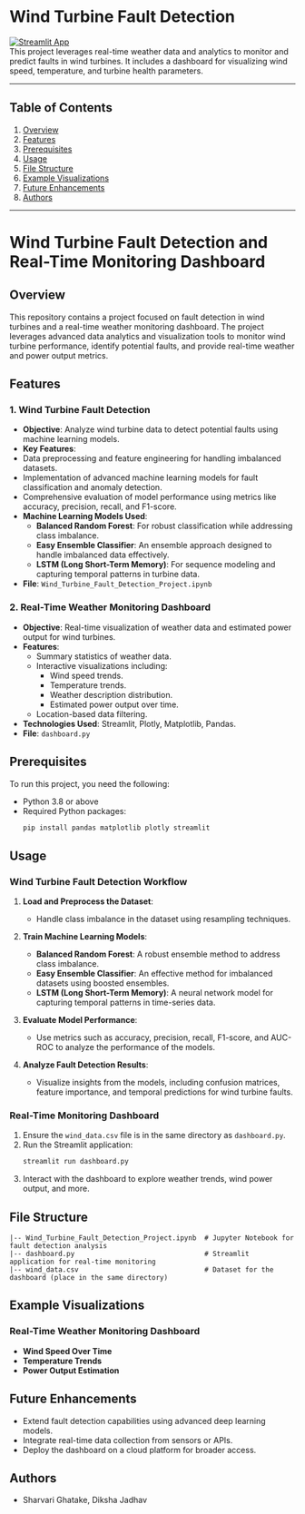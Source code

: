 # **Wind Turbine Fault Detection**

[![Streamlit App](https://img.shields.io/badge/Streamlit-Live_App-orange)](https://your-app-url.streamlit.app)  
This project leverages real-time weather data and analytics to monitor and predict faults in wind turbines. It includes a dashboard for visualizing wind speed, temperature, and turbine health parameters.

---

## **Table of Contents**
1. [Overview](#overview)
2. [Features](#features)
3. [Prerequisites](#prerequisites)
4. [Usage](#usage)
5. [File Structure](#file-structure)
6. [Example Visualizations](#example-visualizations)
7. [Future Enhancements](#future-enhancements)
8. [Authors](#authors)

---

# Wind Turbine Fault Detection and Real-Time Monitoring Dashboard

## Overview
This repository contains a project focused on fault detection in wind turbines and a real-time weather monitoring dashboard. The project leverages advanced data analytics and visualization tools to monitor wind turbine performance, identify potential faults, and provide real-time weather and power output metrics.

## Features

### 1. Wind Turbine Fault Detection
- **Objective**: Analyze wind turbine data to detect potential faults using machine learning models.
-  **Key Features**:
  - Data preprocessing and feature engineering for handling imbalanced datasets.
  - Implementation of advanced machine learning models for fault classification and anomaly detection.
  - Comprehensive evaluation of model performance using metrics like accuracy, precision, recall, and F1-score.
- **Machine Learning Models Used**:
  - **Balanced Random Forest**: For robust classification while addressing class imbalance.
  - **Easy Ensemble Classifier**: An ensemble approach designed to handle imbalanced data effectively.
  - **LSTM (Long Short-Term Memory)**: For sequence modeling and capturing temporal patterns in turbine data.
- **File**: `Wind_Turbine_Fault_Detection_Project.ipynb`

### 2. Real-Time Weather Monitoring Dashboard
- **Objective**: Real-time visualization of weather data and estimated power output for wind turbines.
- **Features**:
  - Summary statistics of weather data.
  - Interactive visualizations including:
    - Wind speed trends.
    - Temperature trends.
    - Weather description distribution.
    - Estimated power output over time.
  - Location-based data filtering.
- **Technologies Used**: Streamlit, Plotly, Matplotlib, Pandas.
- **File**: `dashboard.py`

## Prerequisites
To run this project, you need the following:
- Python 3.8 or above
- Required Python packages:
  ```bash
  pip install pandas matplotlib plotly streamlit
  ```

## Usage

### Wind Turbine Fault Detection Workflow

1. **Load and Preprocess the Dataset**:
   - Handle class imbalance in the dataset using resampling techniques.

2. **Train Machine Learning Models**:
   - **Balanced Random Forest**: A robust ensemble method to address class imbalance.
   - **Easy Ensemble Classifier**: An effective method for imbalanced datasets using boosted ensembles.
   - **LSTM (Long Short-Term Memory)**: A neural network model for capturing temporal patterns in time-series data.

3. **Evaluate Model Performance**:
   - Use metrics such as accuracy, precision, recall, F1-score, and AUC-ROC to analyze the performance of the models.

4. **Analyze Fault Detection Results**:
   - Visualize insights from the models, including confusion matrices, feature importance, and temporal predictions for wind turbine faults.


### Real-Time Monitoring Dashboard
1. Ensure the `wind_data.csv` file is in the same directory as `dashboard.py`.
2. Run the Streamlit application:
   ```bash
   streamlit run dashboard.py
   ```
3. Interact with the dashboard to explore weather trends, wind power output, and more.

## File Structure
```
|-- Wind_Turbine_Fault_Detection_Project.ipynb  # Jupyter Notebook for fault detection analysis
|-- dashboard.py                                # Streamlit application for real-time monitoring
|-- wind_data.csv                               # Dataset for the dashboard (place in the same directory)
```

## Example Visualizations
### Real-Time Weather Monitoring Dashboard
- **Wind Speed Over Time**
- **Temperature Trends**
- **Power Output Estimation**

## Future Enhancements
- Extend fault detection capabilities using advanced deep learning models.
- Integrate real-time data collection from sensors or APIs.
- Deploy the dashboard on a cloud platform for broader access.


## Authors
- Sharvari Ghatake, Diksha Jadhav
